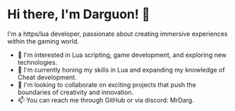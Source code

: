 # Hi there, I'm Darguon! 👋

I'm a https/lua developer, passionate about creating immersive experiences within the gaming world.

- 👀 I'm interested in Lua scripting, game development, and exploring new technologies.
- 🌱 I'm currently honing my skills in Lua and expanding my knowledge of Cheat development.
- 💞️ I'm looking to collaborate on exciting projects that push the boundaries of creativity and innovation.
- 📫 You can reach me through GitHub or via discord: MrDarg.
